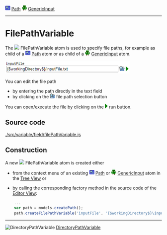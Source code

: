 ![](../../../../icons/path.png) [Path](../../model/path/path.md)
![](../../../../icons/genericInput.png) [GenericInput](../../model/genericInput/genericInput.md)

----

# FilePathVariable

The ![](../../../../icons/filePath.png) FilePathVariable atom is used to specify file paths, for example as child of a ![](../../../../icons/path.png) [Path](../../model/path/path.md) atom or
as child of a ![](../../../../icons/genericInput.png) [GenericInput](../../model/genericInput/genericInput.md) atom.

![](../../../images/file_path_variable.png)

You can edit the file path
* by entering the path directly in the text field
* by clicking on the ![](../../../../icons/browse.png) file path selection button

You can open/execute the file by clicking on the ![](../../../../icons/run_triangle.png) run button.

## Source code

[./src/variable/field/filePathVariable.js](../../../../src/variable/field/filePathVariable.js)

## Construction

A new ![](../../../../icons/filePath.png) FilePathVariable atom is created either 

* from the context menu of an existing ![](../../../../icons/path.png) [Path](../../model/path/path.md) or ![](../../../../icons/genericInput.png) [GenericInput](../../model/genericInput/genericInput.md) atom in the [Tree View](../../../views/treeView.md) or 

* by calling the corresponding factory method in the source code of the [Editor View](../../../views/editorView.md):	

```javascript
    ...
    var path = models.createPath();	   
    path.createFilePathVariable('inputFile', '{$workingDirectory$}\input.txt');
```

----
![DirectoryPathVariable](../../../icons/directoryPathVariable.png) [DirectoryPathVariable](./directoryPathVariable.md)
